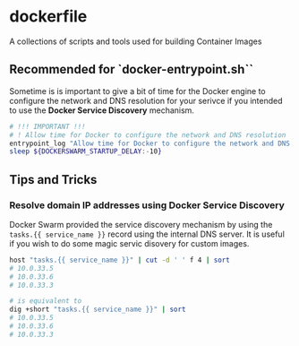 # dockerfile
A collections of scripts and tools used for building Container Images

## Recommended for `docker-entrypoint.sh``

Sometime is is important to give a bit of time for the Docker engine to configure the network and DNS resolution for your serivce if you intended to use the **Docker Service Discovery** mechanism.

```sh
# !!! IMPORTANT !!!
# ! Allow time for Docker to configure the network and DNS resolution
entrypoint_log "Allow time for Docker to configure the network and DNS resolution..."
sleep ${DOCKERSWARM_STARTUP_DELAY:-10}
```

## Tips and Tricks

### Resolve domain IP addresses using Docker Service Discovery

Docker Swarm provided the service discovery mechanism by using the `tasks.{{ service_name }}` record using the internal DNS server.
It is useful if you wish to do some magic servic disovery for custom images.

```sh
host "tasks.{{ service_name }}" | cut -d ' ' f 4 | sort
# 10.0.33.5
# 10.0.33.6
# 10.0.33.3

# is equivalent to
dig +short "tasks.{{ service_name }}" | sort
# 10.0.33.5
# 10.0.33.6
# 10.0.33.3
```
